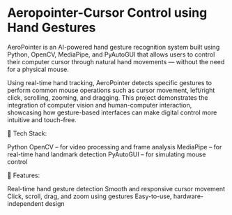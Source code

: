 # Aeropointer-Cursor Control using Hand Gestures

AeroPointer is an AI-powered hand gesture recognition system built using Python, OpenCV, MediaPipe, and PyAutoGUI that allows users to control their computer cursor through natural hand movements — without the need for a physical mouse.

Using real-time hand tracking, AeroPointer detects specific gestures to perform common mouse operations such as cursor movement, left/right click, scrolling, zooming, and dragging. This project demonstrates the integration of computer vision and human-computer interaction, showcasing how gesture-based interfaces can make digital control more intuitive and touch-free.

🔧 Tech Stack:

Python
OpenCV – for video processing and frame analysis
MediaPipe – for real-time hand landmark detection
PyAutoGUI – for simulating mouse control

🚀 Features:

Real-time hand gesture detection
Smooth and responsive cursor movement
Click, scroll, drag, and zoom using gestures
Easy-to-use, hardware-independent design
